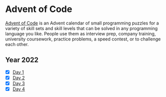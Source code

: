 # Advent of Code

[Advent of Code](https://adventofcode.com/) is an Advent calendar of small programming puzzles for a variety of skill sets and skill levels that can be solved in any programming language you like. People use them as interview prep, company training, university coursework, practice problems, a speed contest, or to challenge each other.

## Year 2022

- [x] [Day 1](https://github.com/GuiEpi/advent-of-code/tree/main/day1)
- [x] [Day 2](https://github.com/GuiEpi/advent-of-code/tree/main/day2)
- [x] [Day 3](https://github.com/GuiEpi/advent-of-code/tree/main/day3)
- [x] [Day 4](https://github.com/GuiEpi/advent-of-code/tree/main/day4)